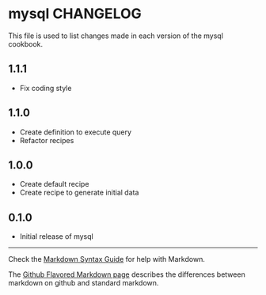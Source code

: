 # mysql CHANGELOG

This file is used to list changes made in each version of the mysql cookbook.

## 1.1.1
- Fix coding style

## 1.1.0
- Create definition to execute query
- Refactor recipes

## 1.0.0
- Create default recipe
- Create recipe to generate initial data

## 0.1.0
- Initial release of mysql

- - -
Check the [Markdown Syntax Guide](http://daringfireball.net/projects/markdown/syntax) for help with Markdown.

The [Github Flavored Markdown page](http://github.github.com/github-flavored-markdown/) describes the differences between markdown on github and standard markdown.
